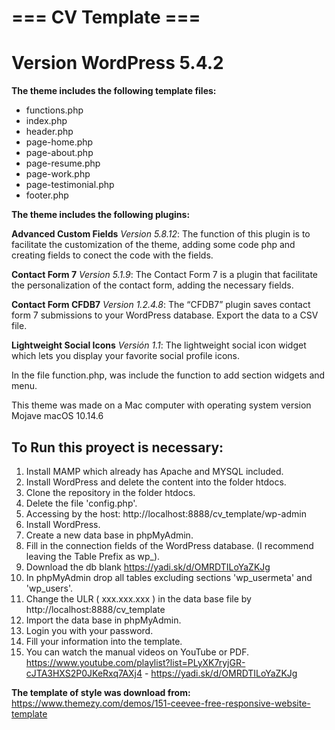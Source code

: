 # === CV Template ===

**Version WordPress 5.4.2**
=====

**The theme includes the following template files:**


- functions.php
- index.php
- header.php
- page-home.php 
- page-about.php 
- page-resume.php 
- page-work.php 
- page-testimonial.php 
- footer.php


**The theme includes the following plugins:**

**Advanced Custom Fields** *Version 5.8.12*:
The function of this plugin is to facilitate the customization of the theme, adding some code php and creating fields to conect the code with the fields.

**Contact Form 7** *Version 5.1.9*:
The Contact Form 7 is a plugin that facilitate the personalization of the contact form, adding the necessary fields.

**Contact Form CFDB7** *Version 1.2.4.8*:
The “CFDB7” plugin saves contact form 7 submissions to your WordPress database. Export the data to a CSV file.

**Lightweight Social Icons** *Versión 1.1*:
The lightweight social icon widget which lets you display your favorite social profile icons.

In the file function.php, was include the function to add section widgets and menu.

This theme was made on a Mac computer with operating system version Mojave macOS 10.14.6

**To Run this proyect is necessary:**
----

1.  Install MAMP which already has Apache and MYSQL included.
2.  Install WordPress and delete the content into the folder htdocs.
3.  Clone the repository  in the folder htdocs.
4.  Delete the file 'config.php'.
5.  Accessing by the host: http://localhost:8888/cv_template/wp-admin
6.  Install WordPress.
7.  Create a new data base in phpMyAdmin.
8.  Fill in the connection fields of the WordPress database. (I recommend leaving the Table Prefix as wp_).
9.  Download the db blank https://yadi.sk/d/OMRDTILoYaZKJg
10. In phpMyAdmin drop all tables excluding sections 'wp_usermeta' and 'wp_users'.
11. Change the ULR ( xxx.xxx.xxx ) in the data base file by  http://localhost:8888/cv_template
12. Import the data base in phpMyAdmin.
13. Login you with your password.
14. Fill your information into the template.
15. You can watch the manual videos on YouTube or PDF. https://www.youtube.com/playlist?list=PLyXK7ryjGR-cJTA3HXS2P0JKeRxq7AXj4 - https://yadi.sk/d/OMRDTILoYaZKJg

**The template of style was download from:**
https://www.themezy.com/demos/151-ceevee-free-responsive-website-template
